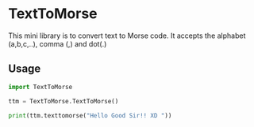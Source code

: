 # TextToMorse

This mini library is to convert text to Morse code.
It accepts the alphabet (a,b,c,..), comma (,) and dot(.)

## Usage

```python
import TextToMorse 

ttm = TextToMorse.TextToMorse()

print(ttm.texttomorse("Hello Good Sir!! XD "))
```
